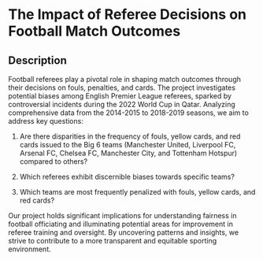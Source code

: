 # The Impact of Referee Decisions on Football Match Outcomes

## Description
Football referees play a pivotal role in shaping match outcomes through their decisions on fouls, penalties, and cards. The project investigates potential biases among English Premier League referees, sparked by controversial incidents during the 2022 World Cup in Qatar. Analyzing comprehensive data from the 2014-2015 to 2018-2019 seasons, we aim to address key questions:

1. Are there disparities in the frequency of fouls, yellow cards, and red cards issued to the Big 6 teams (Manchester United, Liverpool FC, Arsenal FC, Chelsea FC, Manchester City, and Tottenham Hotspur) compared to others?

2. Which referees exhibit discernible biases towards specific teams?

3. Which teams are most frequently penalized with fouls, yellow cards, and red cards?

Our project holds significant implications for understanding fairness in football officiating and illuminating potential areas for improvement in referee training and oversight. By uncovering patterns and insights, we strive to contribute to a more transparent and equitable sporting environment.
